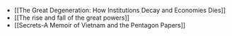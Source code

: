 - [[The Great Degeneration: How Institutions Decay and Economies Dies]]
- [[The rise and fall of the great powers]]
- [[Secrets-A Memoir of Vietnam and the Pentagon Papers]] 